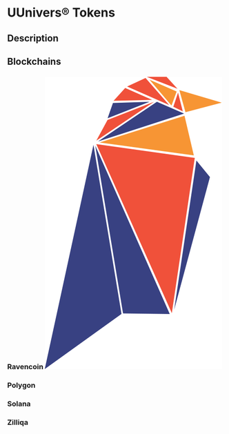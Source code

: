# UUnivers® Tokens

## Description

## Blockchains

### Ravencoin ![Ravencoin logo<img src="/Logos/ravencoin-rvn-logo.svg" width="250"/>](/Logos/ravencoin-rvn-logo.svg)
### Polygon

### Solana

### Zilliqa

